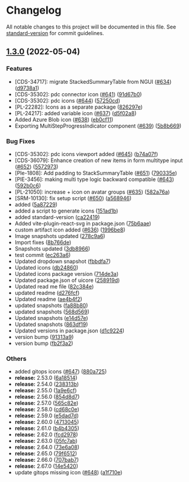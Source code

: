 # Changelog

All notable changes to this project will be documented in this file. See [standard-version](https://github.com/conventional-changelog/standard-version) for commit guidelines.

## [1.3.0](https://github.com/harness/uicore/compare/v2.52.0...v1.3.0) (2022-05-04)


### Features

* [CDS-34717]: migrate StackedSummaryTable from NGUI ([#634](https://github.com/harness/uicore/issues/634)) ([d9738a1](https://github.com/harness/uicore/commit/d9738a11465f5799bb9b85b13850ead27ab5b887))
* [CDS-35302]: pdc connector icon ([#641](https://github.com/harness/uicore/issues/641)) ([91d67b0](https://github.com/harness/uicore/commit/91d67b08eb3eeaf15bbef9385c91e349224333b6))
* [CDS-35302]: pdc icons ([#644](https://github.com/harness/uicore/issues/644)) ([57250cd](https://github.com/harness/uicore/commit/57250cdcdc47d8c99cb9b829069f420a672ff813))
* [PL-22282]: Icons as a separate package ([826297e](https://github.com/harness/uicore/commit/826297e395ce75688cd0ae2d21239db6f0a71df7))
* [PL-24217]: added variable icon ([#637](https://github.com/harness/uicore/issues/637)) ([d5f02a8](https://github.com/harness/uicore/commit/d5f02a8c47a17071700ccbeee96d4f36e94fae39))
* Added Azure Blob icon ([#638](https://github.com/harness/uicore/issues/638)) ([eb0cf11](https://github.com/harness/uicore/commit/eb0cf11639156b11f31a03bb942d506cde62fd5c))
* Exporting MultiStepProgressIndicator component ([#639](https://github.com/harness/uicore/issues/639)) ([5b8b669](https://github.com/harness/uicore/commit/5b8b669bd552d95e00d305f453e2eaeb6f08701c))


### Bug Fixes

* [CDS-35302]: pdc icons viewport added ([#645](https://github.com/harness/uicore/issues/645)) ([b74a07f](https://github.com/harness/uicore/commit/b74a07f4b1b6ec6bdbec60ef74380b1bc659cc48))
* [CDS-36079]: Enhance creation of new items in form multitype input ([#652](https://github.com/harness/uicore/issues/652)) ([5572973](https://github.com/harness/uicore/commit/55729734793b8022d83e7f6f26c902955bce4af2))
* [PIe-1808]: Add padding to StackSummaryTable ([#651](https://github.com/harness/uicore/issues/651)) ([790335e](https://github.com/harness/uicore/commit/790335ef80c44675cc14a8610964d21b23ae004a))
* [PIE-3456]: making multi type logic backward compatible ([#643](https://github.com/harness/uicore/issues/643)) ([592b0c6](https://github.com/harness/uicore/commit/592b0c6f60012c4f426664400fed06e28e1a7004))
* [PL-21050]: increase + icon on avatar groups ([#635](https://github.com/harness/uicore/issues/635)) ([582a76a](https://github.com/harness/uicore/commit/582a76a46959e0b337f5a160b0299e5c01c53576))
* [SRM-10130]: fix setup script ([#650](https://github.com/harness/uicore/issues/650)) ([a568946](https://github.com/harness/uicore/commit/a56894671427e5b8f2b1b2f829b31e08ac3e9c95))
* added ([5a87229](https://github.com/harness/uicore/commit/5a872290d753d3b904772e68f70eb6050923fc60))
* added a script to generate icons ([151ad1b](https://github.com/harness/uicore/commit/151ad1b61d811e4d51a2e2ab5ad56d28c10f15bd))
* added standard-version ([ca22419](https://github.com/harness/uicore/commit/ca22419ff0157a599365b156251f6293957c0b40))
* Added vite-plugin-react-svg in package.json ([75b6aae](https://github.com/harness/uicore/commit/75b6aae74145f2c2f7cd3177ab6114a423a8afbf))
* custom artifact icon added ([#636](https://github.com/harness/uicore/issues/636)) ([1996be8](https://github.com/harness/uicore/commit/1996be87a25cbbca60d77b237cf83cacd17ed757))
* Image snapshots updated ([278c9a6](https://github.com/harness/uicore/commit/278c9a688799655abb1ddd02cca8a834fc7fb41d))
* Import fixes ([8b766de](https://github.com/harness/uicore/commit/8b766de6badf192b76fc2aa6190a60153217a6a1))
* Snapshots updated ([3db8966](https://github.com/harness/uicore/commit/3db8966f6b6ad40ffbb9be04fcc39594f250ecb1))
* test commit ([ec263a6](https://github.com/harness/uicore/commit/ec263a67ffb461cc264fb6e533936ebb421ffcb4))
* Updated dropdown snapshot ([fbbdfa7](https://github.com/harness/uicore/commit/fbbdfa7b5ade98d8a6a190c77e8fdb480f3450d3))
* Updated icons ([db24860](https://github.com/harness/uicore/commit/db24860e29f3ba06e1075d50b723dae457c707a5))
* Updated icons package version ([714de3a](https://github.com/harness/uicore/commit/714de3af0ec0459ed8474b153ef1186c85a236d9))
* Updated package.json of uicore ([258919d](https://github.com/harness/uicore/commit/258919dd7e9274cfead62a254960720a8c94973e))
* Updated read me file ([82c384e](https://github.com/harness/uicore/commit/82c384e7fb4c37dd74a6c90ded14da8e8cff259b))
* updated readme ([d276fcf](https://github.com/harness/uicore/commit/d276fcffa8f92b506d77ef6b6d45067f2dd5619d))
* Updated readme ([ae4b4f2](https://github.com/harness/uicore/commit/ae4b4f2b80be5cec42afb66de68979e4d0fd57f4))
* updated snapshots ([fa88b80](https://github.com/harness/uicore/commit/fa88b80638986ec4d0c11299716e7f80149d446f))
* updated snapshots ([568d569](https://github.com/harness/uicore/commit/568d5695aeff500dbb2afd3a3e6719aea8d8d5a0))
* Updated snapshots ([e14d57e](https://github.com/harness/uicore/commit/e14d57eb50568b505300fd863d255da1d08e1b85))
* Updated snapshots ([863df19](https://github.com/harness/uicore/commit/863df193450a8eb740cb0b0749e46a49e9bc6200))
* Updated versions in package.json ([d1c9224](https://github.com/harness/uicore/commit/d1c922442dff862fc451d7e7e7da7a51ae79fd16))
* version bump ([91313a9](https://github.com/harness/uicore/commit/91313a9b642cad30a20dc749c20f37b92161ebfa))
* version bump ([fb2f3a2](https://github.com/harness/uicore/commit/fb2f3a244cf8700dd1b454d3b27853fc16e78e5b))


### Others

* added gitops icons ([#647](https://github.com/harness/uicore/issues/647)) ([880a725](https://github.com/harness/uicore/commit/880a7259ca7abbbb3067d0036cee0c2a64b645c5))
* **release:** 2.53.0 ([6a18514](https://github.com/harness/uicore/commit/6a18514934007d3e141f0977b298d7b21756bbff))
* **release:** 2.54.0 ([238313b](https://github.com/harness/uicore/commit/238313b31560ee1e544065787248fc7b82c06183))
* **release:** 2.55.0 ([1a9e6cf](https://github.com/harness/uicore/commit/1a9e6cf0dc3b9411ea2d1d486e42f03abcb10710))
* **release:** 2.56.0 ([854d8d7](https://github.com/harness/uicore/commit/854d8d795111f02bdb6b9a588d9578dd73005bbd))
* **release:** 2.57.0 ([565c82e](https://github.com/harness/uicore/commit/565c82e12721643d50f5a8e18b22fb8868ec9635))
* **release:** 2.58.0 ([cd68c0e](https://github.com/harness/uicore/commit/cd68c0e7b2653321c4a66b7af651203fefc9d802))
* **release:** 2.59.0 ([e5dad7d](https://github.com/harness/uicore/commit/e5dad7da6725042d04beb7a8c3cbd17af8f6ae00))
* **release:** 2.60.0 ([4713045](https://github.com/harness/uicore/commit/4713045816092b0b00ac0770f8a3a0bc492be769))
* **release:** 2.61.0 ([b4b4305](https://github.com/harness/uicore/commit/b4b430571436f6a156c8b92cc90de864843a3132))
* **release:** 2.62.0 ([fcd2978](https://github.com/harness/uicore/commit/fcd2978d1a5012327d884db0d1e9a2661aed6aa3))
* **release:** 2.63.0 ([05fc7ab](https://github.com/harness/uicore/commit/05fc7ab7ed19e2b5968453f5c8757d4d81f2b194))
* **release:** 2.64.0 ([73e6a08](https://github.com/harness/uicore/commit/73e6a08ed2ca93c17c2b22f8dfcb62d5cdb733bf))
* **release:** 2.65.0 ([79f6512](https://github.com/harness/uicore/commit/79f651237da90be69ad28d466548a7cbc9847511))
* **release:** 2.66.0 ([707bab7](https://github.com/harness/uicore/commit/707bab766e6b1e774018a8944e7df36d46e5eb25))
* **release:** 2.67.0 ([14e5420](https://github.com/harness/uicore/commit/14e5420ab166645608166dc93d423ad7bdce495e))
* update gitops missing icon ([#648](https://github.com/harness/uicore/issues/648)) ([a1f710e](https://github.com/harness/uicore/commit/a1f710e0254805f0b23f281ed8e77c7017c9b350))

